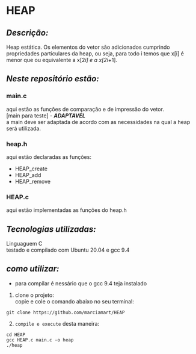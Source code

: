 # HEAP
## *Descrição:*
Heap estática. Os elementos do vetor são adicionados cumprindo propriedades particulares da heap, ou seja, para todo i temos que 
x[i] é menor que ou equivalente a x[2*i] e a x[2*i+1]. 

## ***Neste repositório estão:***
### main.c
aqui estão as funções de comparação e de impressão do vetor.  
[main para teste] - ***ADAPTAVEL***   
a main deve ser adaptada de acordo com as necessidades na qual a heap será utilizada.

### heap.h
aqui estão declaradas as funções:
* HEAP_create
* HEAP_add
* HEAP_remove

### HEAP.c
aqui estão implementadas as funções do heap.h

## *Tecnologias utilizadas:*
Linguaguem C  
testado e compilado com Ubuntu 20.04 e gcc 9.4

## *como utilizar:*
* para compilar é nessário que o gcc 9.4 teja instalado
1. clone o projeto:  
copie e cole o comando abaixo no seu terminal:
```
git clone https://github.com/marciamart/HEAP
```
2. `compile e execute` desta maneira: 

```
cd HEAP
gcc HEAP.c main.c -o heap
./heap
```
